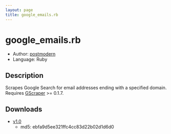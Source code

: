 ```yaml
---
layout: page
title: google_emails.rb
---
```


# google_emails.rb

* Author: [postmodern](/postmodern/)
* Language: Ruby

## Description

Scrapes Google Search for email addresses ending with a specified domain.
Requires [GScraper](http://gscraper.rubyforge.org/) >= 0.1.7.

## Downloads

* [v1.0](/downloads/code/opfind.c)
  * md5: ebfa9d5ee321ffc4cc83d22b02d1d6d0

